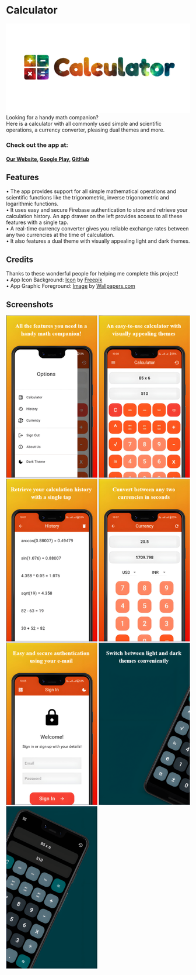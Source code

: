 # Calculator
![Banner](<brand/Feature Graphic.png>)
Looking for a handy math companion?  
Here is a calculator with all commonly used simple and scientific operations, a currency converter, pleasing dual themes and more.

### Check out the app at:
#### [Our Website](https://astrogenz.wixsite.com/astrogenz/calculator), [Google Play](https://play.google.com/store/apps/details?id=com.astrogenz.calculator), [GitHub](https://github.com/pranav-m-r/Calculator)

## Features
• The app provides support for all simple mathematical operations and scientific functions like the trigonometric, inverse trigonometric and logarithmic functions.  
• It uses easy and secure Firebase authentication to store and retrieve your calculation history. An app drawer on the left provides access to all these features with a single tap.  
• A real-time currency converter gives you reliable exchange rates between any two currencies at the time of calculation.  
• It also features a dual theme with visually appealing light and dark themes.

## Credits
Thanks to these wonderful people for helping me complete this project!  
• App Icon Background: [Icon](brand/Background.png) by [Freepik](https://www.freepik.com/icon/calculator_1326142)  
• App Graphic Foreground: [Image](brand/Foreground.jpg) by [Wallpapers.com](https://wallpapers.com/wallpapers/colorful-space-3840-x-2160-wallpaper-00om36tb4ezcv74g.html)

## Screenshots
<img src="brand/Screenshots/SS (1).jpg" width="250"/>
<img src="brand/Screenshots/SS (2).jpg" width="250"/>
<img src="brand/Screenshots/SS (3).jpg" width="250"/>
<img src="brand/Screenshots/SS (4).jpg" width="250"/>
<img src="brand/Screenshots/SS (5).jpg" width="250"/>
<img src="brand/Screenshots/SS (6).png" width="250"/>
<img src="brand/Screenshots/SS (7).png" width="250"/>